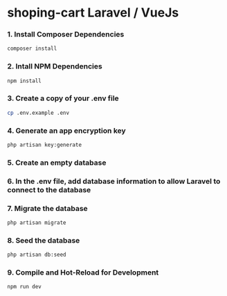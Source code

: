 # shoping-cart Laravel / VueJs


### 1. Install Composer Dependencies

```sh
composer install
```

### 2. Intall NPM Dependencies

```sh
npm install
```

### 3. Create a copy of your .env file

```sh
cp .env.example .env
```

### 4. Generate an app encryption key

```sh
php artisan key:generate
```

### 5. Create an empty database


### 6. In the .env file, add database information to allow Laravel to connect to the database


### 7. Migrate the database

```sh
php artisan migrate
```

### 8. Seed the database

```sh
php artisan db:seed
```

### 9. Compile and Hot-Reload for Development

```sh
npm run dev
```


